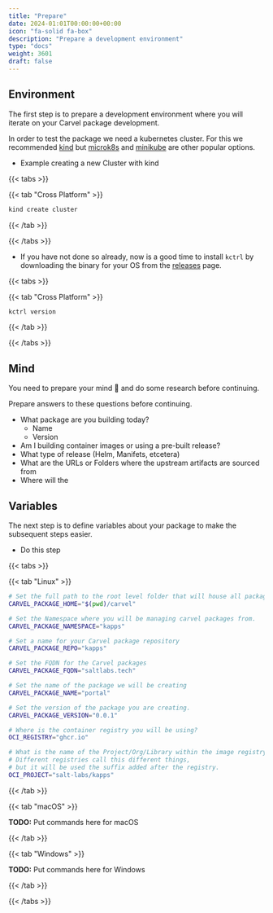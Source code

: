 ```yaml
---
title: "Prepare"
date: 2024-01:01T00:00:00+00:00
icon: "fa-solid fa-box"
description: "Prepare a development environment"
type: "docs"
weight: 3601
draft: false
---
```


## Environment

The first step is to prepare a development environment where you will iterate on your Carvel package development.

In order to test the package we need a kubernetes cluster. For this we recommended [kind](https://kind.sigs.k8s.io/) but [microk8s](https://microk8s.io/) and [minikube](https://minikube.sigs.k8s.io/docs/start/) are other popular options.

- Example creating a new Cluster with kind

{{< tabs >}}

{{< tab "Cross Platform" >}}

```bash
kind create cluster
```

{{< /tab >}}

{{< /tabs >}}

- If you have not done so already, now is a good time to install `kctrl` by downloading the binary for your OS from the [releases](https://github.com/carvel-dev/kapp-controller/releases) page.

{{< tabs >}}

{{< tab "Cross Platform" >}}

```bash
kctrl version
```

{{< /tab >}}

{{< /tabs >}}

## Mind

You need to prepare your mind 🧠 and do some research before continuing.

Prepare answers to these questions before continuing.

- What package are you building today?
  - Name
  - Version
- Am I building container images or using a pre-built release?
- What type of release (Helm, Manifets, etcetera)
- What are the URLs or Folders where the upstream artifacts are sourced from
- Where will the

## Variables

The next step is to define variables about your package to make the subsequent steps easier.

- Do this step

{{< tabs >}}

{{< tab "Linux" >}}

```bash
# Set the full path to the root level folder that will house all packages and repos.
CARVEL_PACKAGE_HOME="$(pwd)/carvel"

# Set the Namespace where you will be managing carvel packages from.
CARVEL_PACKAGE_NAMESPACE="kapps"

# Set a name for your Carvel package repository
CARVEL_PACKAGE_REPO="kapps"

# Set the FQDN for the Carvel packages
CARVEL_PACKAGE_FQDN="saltlabs.tech"

# Set the name of the package we will be creating
CARVEL_PACKAGE_NAME="portal"

# Set the version of the package you are creating.
CARVEL_PACKAGE_VERSION="0.0.1"

# Where is the container registry you will be using?
OCI_REGISTRY="ghcr.io"

# What is the name of the Project/Org/Library within the image registry
# Different registries call this different things,
# but it will be used the suffix added after the registry.
OCI_PROJECT="salt-labs/kapps"
```

{{< /tab >}}

{{< tab "macOS" >}}

**TODO:** Put commands here for macOS

{{< /tab >}}

{{< tab "Windows" >}}

**TODO:** Put commands here for Windows

{{< /tab >}}

{{< /tabs >}}
